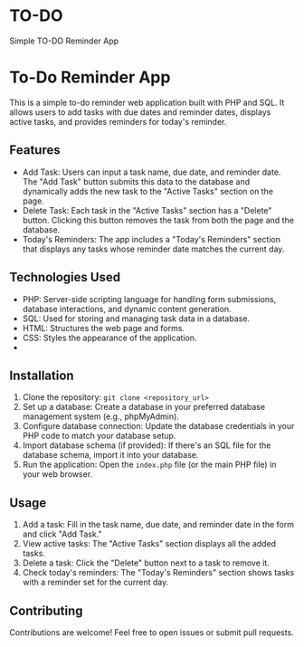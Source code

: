 # TO-DO
 Simple TO-DO Reminder App

 # To-Do Reminder App

This is a simple to-do reminder web application built with PHP and SQL. It allows users to add tasks with due dates and reminder dates, displays active tasks, and provides reminders for today's reminder.

## Features

*   Add Task: Users can input a task name, due date, and reminder date. The "Add Task" button submits this data to the database and dynamically adds the new task to the "Active Tasks" section on the page.
*   Delete Task: Each task in the "Active Tasks" section has a "Delete" button. Clicking this button removes the task from both the page and the database.
*   Today's Reminders: The app includes a "Today's Reminders" section that displays any tasks whose reminder date matches the current day.

## Technologies Used

*   PHP: Server-side scripting language for handling form submissions, database interactions, and dynamic content generation.
*   SQL:  Used for storing and managing task data in a database.
*   HTML:  Structures the web page and forms.
*   CSS:  Styles the appearance of the application.
*   

## Installation

1.  Clone the repository: `git clone <repository_url>`
2.  Set up a database: Create a database in your preferred database management system (e.g., phpMyAdmin).
3.  Configure database connection: Update the database credentials in your PHP code to match your database setup.
4.  Import database schema (if provided): If there's an SQL file for the database schema, import it into your database.
5.  Run the application: Open the `index.php` file (or the main PHP file) in your web browser.

## Usage

1.  Add a task: Fill in the task name, due date, and reminder date in the form and click "Add Task."
2.  View active tasks: The "Active Tasks" section displays all the added tasks.
3.  Delete a task: Click the "Delete" button next to a task to remove it.
4.  Check today's reminders: The "Today's Reminders" section shows tasks with a reminder set for the current day.

## Contributing

Contributions are welcome! Feel free to open issues or submit pull requests.

